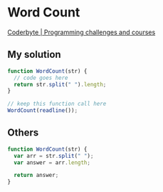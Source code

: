 # Word Count

[Coderbyte | Programming challenges and courses](https://coderbyte.com/results/tkhwang:Word%20Count:JavaScript)

## My solution

```javascript
function WordCount(str) {
  // code goes here
  return str.split(" ").length;
}

// keep this function call here
WordCount(readline());
```

## Others

```javascript
function WordCount(str) {
  var arr = str.split(" ");
  var answer = arr.length;

  return answer;
}
```
